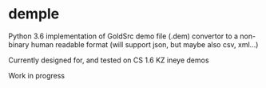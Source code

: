 # demple

Python 3.6 implementation of GoldSrc demo file (.dem) convertor to a non-binary human readable format (will support json, but maybe also csv, xml...)

Currently designed for, and tested on CS 1.6 KZ ineye demos

Work in progress
